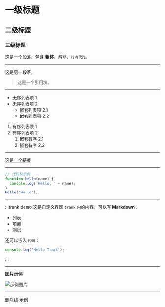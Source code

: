 # 一级标题

## 二级标题

### 三级标题

这是一个段落，包含 **粗体**、*斜体*、`行内代码`。

---

这是另一段落。

> 这是一个引用块。

---

- 无序列表项 1
- 无序列表项 2
  - 嵌套列表项 2.1
  - 嵌套列表项 2.2

1. 有序列表项 1
2. 有序列表项 2
   1. 嵌套有序 2.1
   2. 嵌套有序 2.2

---

[这是一个链接](https://www.example.com)

---

```javascript
// 代码块示例
function hello(name) {
  console.log('Hello, ' + name);
}
hello('World');
```

---

:::trank demo
这是自定义容器 `trank` 内的内容，可以写 **Markdown**：

- 列表
- 项目
- 测试

还可以嵌入 `代码`：
```javascript
console.log('Hello Trank');
```
:::

---

**图片示例**

![示例图片](https://via.placeholder.com/150)

---

~~删除线~~ 示例
